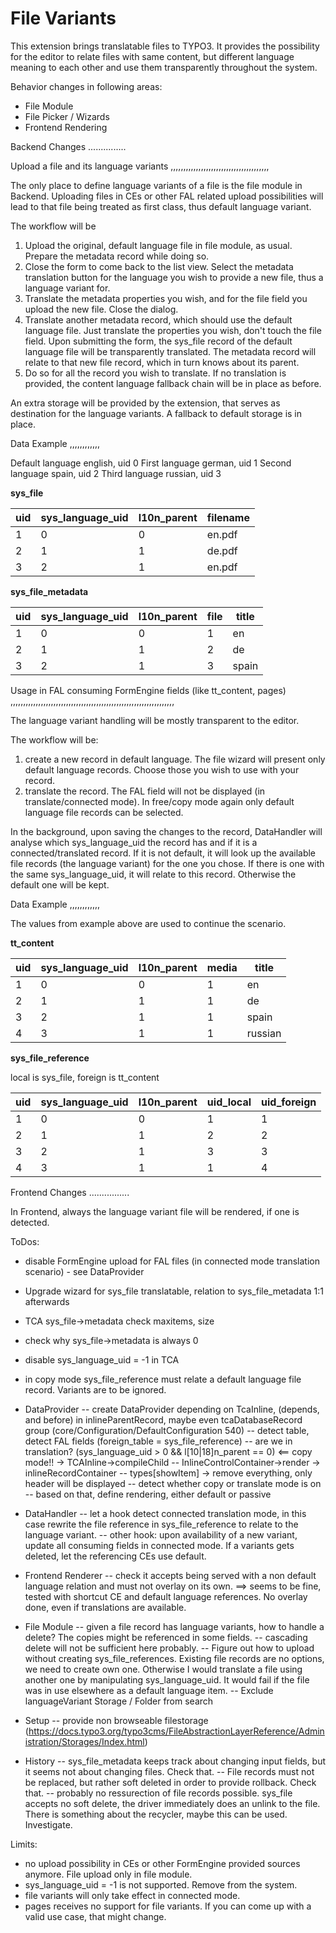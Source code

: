 File Variants
=============

This extension brings translatable files to TYPO3. It provides the possibility for the editor to relate 
files with same content, but different language meaning to each other and use them transparently throughout
the system.

Behavior changes in following areas:
- File Module
- File Picker / Wizards
- Frontend Rendering

Backend Changes
...............

Upload a file and its language variants
,,,,,,,,,,,,,,,,,,,,,,,,,,,,,,,,,,,,,,,

The only place to define language variants of a file is the file module in Backend.
Uploading files in CEs or other FAL related upload possibilities will lead to that file being treated as first class,
thus default language variant.

The workflow will be
1. Upload the original, default language file in file module, as usual. Prepare the metadata record while doing so.
2. Close the form to come back to the list view. Select the metadata translation button for the language you wish to
provide a new file, thus a language variant for.
3. Translate the metadata properties you wish, and for the file field you upload the new file. Close the dialog.
4. Translate another metadata record, which should use the default language file. Just translate the properties you wish,
don't touch the file field. Upon submitting the form, the sys_file record of the default language file will be transparently
translated. The metadata record will relate to that new file record, which in turn knows about its parent.
5. Do so for all the record you wish to translate. If no translation is provided, the content language fallback chain will
be in place as before.

An extra storage will be provided by the extension, that serves as destination for the language variants. A fallback to 
default storage is in place.

Data Example
,,,,,,,,,,,,

Default language english, uid 0
First language german, uid 1
Second language spain, uid 2
Third language russian, uid 3

**sys_file**

| uid | sys_language_uid | l10n_parent | filename |
|-----|------------------|-------------|----------|
|  1  |       0          |     0       | en.pdf   |
|  2  |       1          |     1       | de.pdf   |
|  3  |       2          |     1       | en.pdf   |


**sys_file_metadata**

| uid | sys_language_uid | l10n_parent | file | title |
|-----|------------------|-------------|------|-------|
|  1  |       0          |     0       |  1   | en    |
|  2  |       1          |     1       |  2   | de    |
|  3  |       2          |     1       |  3   | spain |

Usage in FAL consuming FormEngine fields (like tt_content, pages)
,,,,,,,,,,,,,,,,,,,,,,,,,,,,,,,,,,,,,,,,,,,,,,,,,,,,,,,,,,,,,,,,,

The language variant handling will be mostly transparent to the editor.

The workflow will be:
1. create a new record in default language. The file wizard will present only default language records. Choose those
you wish to use with your record.
2. translate the record. The FAL field will not be displayed (in translate/connected mode). In free/copy mode again only default
language file records can be selected.

In the background, upon saving the changes to the record, DataHandler will analyse which sys_language_uid the record has
and if it is a connected/translated record.
If it is not default, it will look up the available file records (the language variant) for the one you chose.
If there is one with the same sys_language_uid, it will relate to this record. Otherwise the default one will be kept.

Data Example
,,,,,,,,,,,,

The values from example above are used to continue the scenario.

**tt_content**

| uid | sys_language_uid | l10n_parent | media | title   |
|-----|------------------|-------------|-------|---------|
|  1  |       0          |     0       |  1    | en      |
|  2  |       1          |     1       |  1    | de      |
|  3  |       2          |     1       |  1    | spain   |
|  4  |       3          |     1       |  1    | russian |

**sys_file_reference**

local is sys_file, foreign is tt_content

| uid | sys_language_uid | l10n_parent | uid_local | uid_foreign |
|-----|------------------|-------------|-----------|-------------|
|  1  |       0          |     0       |    1      |      1      |
|  2  |       1          |     1       |    2      |      2      |
|  3  |       2          |     1       |    3      |      3      |
|  4  |       3          |     1       |    1      |      4      |

Frontend Changes
................

In Frontend, always the language variant file will be rendered, if one is detected.


ToDos:

- disable FormEngine upload for FAL files (in connected mode translation scenario) - see DataProvider
- Upgrade wizard for sys_file translatable, relation to sys_file_metadata 1:1 afterwards
- TCA sys_file->metadata check maxitems, size
- check why sys_file->metadata is always 0
- disable sys_language_uid = -1 in TCA
- in copy mode sys_file_reference must relate a default language file record. Variants are to be ignored.

- DataProvider
-- create DataProvider depending on TcaInline, (depends, and before) in inlineParentRecord, maybe even tcaDatabaseRecord group 
(core/Configuration/DefaultConfiguration 540)
-- detect table, detect FAL fields (foreign_table = sys_file_reference)
-- are we in translation? (sys_language_uid > 0 && l[10|18]n_parent == 0) <== copy mode!! -> TCAInline->compileChild
-- InlineControlContainer->render -> inlineRecordContainer
-- types[showItem] -> remove everything, only header will be displayed
-- detect whether copy or translate mode is on
-- based on that, define rendering, either default or passive

- DataHandler
-- let a hook detect connected translation mode, in this case rewrite the file reference in sys_file_reference to relate
to the language variant.
-- other hook: upon availability of a new variant, update all consuming fields in connected mode. If a variants gets deleted,
let the referencing CEs use default.

- Frontend Renderer
-- check it accepts being served with a non default language relation and must not overlay on its own.
==> seems to be fine, tested with shortcut CE and default language references. No overlay done, even if translations are
available.

- File Module
-- given a file record has language variants, how to handle a delete? The copies might be referenced in some fields.
-- cascading delete will not be sufficient here probably.
-- Figure out how to upload without creating sys_file_references. Existing file records are no options, we need to create own one.
Otherwise I would translate a file using another one by manipulating sys_language_uid. It would fail if the file was in use
elsewhere as a default language item.
-- Exclude languageVariant Storage / Folder from search

- Setup
-- provide non browseable filestorage (https://docs.typo3.org/typo3cms/FileAbstractionLayerReference/Administration/Storages/Index.html)

- History
-- sys_file_metadata keeps track about changing input fields, but it seems not about changing files. Check that.
-- File records must not be replaced, but rather soft deleted in order to provide rollback. Check that.
-- probably no ressurection of file records possible. sys_file accepts no soft delete, the driver immediately does an unlink to the file.
There is something about the recycler, maybe this can be used. Investigate.


Limits:

- no upload possibility in CEs or other FormEngine provided sources anymore. File upload only in file module.
- sys_language_uid = -1 is not supported. Remove from the system.
- file variants will only take effect in connected mode.
- pages receives no support for file variants. If you can come up with a valid use case, that might change.
